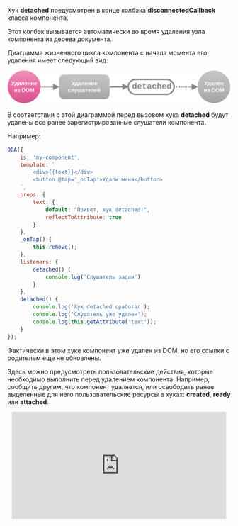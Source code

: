 Хук **detached** предусмотрен в конце колбэка **disconnectedCallback** класса компонента.

Этот колбэк вызывается автоматически во время удаления узла компонента из дерева документа.

Диаграмма жизненного цикла компонента с начала момента его удаления имеет следующий вид:

![Диаграмма для хука detached](./learn/images/hook-detached.svg "Хук удаления detached")

В соответствии с этой диаграммой перед вызовом хука **detached** будут удалены все ранее зарегистрированные слушатели компонента.

Например:

```javascript _run_edit_console_[my-component.js]
ODA({
    is: 'my-component',
    template: `
        <div>{{text}}</div>
        <button @tap='_onTap'>Удали меня</button>
    `,
    props: {
        text: {
            default: "Привет, хук detached!",
            reflectToAttribute: true
        }
    },
    _onTap() {
        this.remove();
    },
    listeners: {
        detached() {
            console.log('Слушатель задан')
        }
    },
    detached() {
        console.log('Хук detached сработал');
        console.log('Слушатель уже удален');
        console.log(this.getAttribute('text'));
    }
});
```

Фактически в этом хуке компонент уже удален из DOM, но его ссылки с родителем еще не обновлены.

Здесь можно предусмотреть пользовательские действия, которые необходимо выполнить перед удалением компонента. Например, сообщить другим, что компонент удаляется, или освободить ранее выделенные для него пользовательские ресурсы в хуках: **created**, **ready** или **attached**.

<div style="position:relative;padding-bottom:48%; margin:10px">
    <iframe src="https://www.youtube.com/embed/5MdGLwZtjxc?start=0" frameborder="0" allow="accelerometer; autoplay; encrypted-media; gyroscope; picture-in-picture" allowfullscreen
    	style="position:absolute;width:100%;height:100%;"></iframe>
</div>

